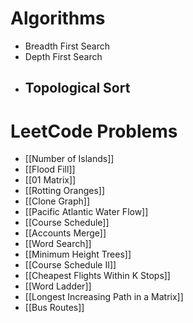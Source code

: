 # Algorithms
- Breadth First Search
- Depth First Search
- Topological Sort
	- 
# LeetCode Problems
- [[Number of Islands]]
- [[Flood Fill]]
- [[01 Matrix]]
- [[Rotting Oranges]]
- [[Clone Graph]]
- [[Pacific Atlantic Water Flow]]
- [[Course Schedule]]
- [[Accounts Merge]]
- [[Word Search]]
- [[Minimum Height Trees]]
- [[Course Schedule II]]
- [[Cheapest Flights Within K Stops]]
- [[Word Ladder]]
- [[Longest Increasing Path in a Matrix]]
- [[Bus Routes]]